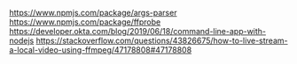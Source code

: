 https://www.npmjs.com/package/args-parser
https://www.npmjs.com/package/ffprobe
https://developer.okta.com/blog/2019/06/18/command-line-app-with-nodejs
https://stackoverflow.com/questions/43826675/how-to-live-stream-a-local-video-using-ffmpeg/47178808#47178808
